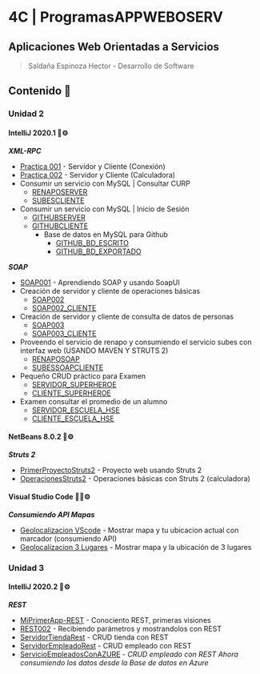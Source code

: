 # 4C | ProgramasAPPWEBOSERV
## Aplicaciones Web Orientadas a Servicios 
> Saldaña Espinoza Hector - Desarrollo de Software
>

## Contenido 🚀

### Unidad 2
#### IntelliJ 2020.1 🤖⚙️
***XML-RPC***
* [Practica 001](https://github.com/HectorSaldes/ProgramasAPPWEBOSERV/tree/master/APPWEBPractica001) - Servidor y Cliente (Conexión)
* [Practica 002](https://github.com/HectorSaldes/ProgramasAPPWEBOSERV/tree/master/APPWEBPractica002) - Servidor y Cliente (Calculadora)
* Consumir un servicio con MySQL | Consultar CURP
    - [RENAPOSERVER](https://github.com/HectorSaldes/ProgramasAPPWEBOSERV/tree/master/RENAPOSERVER)
    - [SUBESCLIENTE](https://github.com/HectorSaldes/ProgramasAPPWEBOSERV/tree/master/SUBESCLIENTE)
* Consumir un servicio con MySQL | Inicio de Sesión
    - [GITHUBSERVER](https://github.com/HectorSaldes/ProgramasAPPWEBOSERV/tree/master/GITHUBSERVER)
    - [GITHUBCLIENTE](https://github.com/HectorSaldes/ProgramasAPPWEBOSERV/tree/master/GITHUBCLIENTE)
        - Base de datos en MySQL para Github
            - [GITHUB_BD_ESCRITO](https://github.com/HectorSaldes/ProgramasAPPWEBOSERV/blob/master/GITHUB_BD_ESCRITO.sql)
            - [GITHUB_BD_EXPORTADO](https://github.com/HectorSaldes/ProgramasAPPWEBOSERV/blob/master/GITHUB_BD_EXPORTADO.sql)

***SOAP***
* [SOAP001](https://github.com/HectorSaldes/ProgramasAPPWEBOSERV/tree/master/SOAP001) - Aprendiendo SOAP y usando SoapUI
* Creación de servidor y cliente de operaciones básicas
    - [SOAP002](https://github.com/HectorSaldes/ProgramasAPPWEBOSERV/tree/master/SOAP002)
    - [SOAP002_CLIENTE](https://github.com/HectorSaldes/ProgramasAPPWEBOSERV/tree/master/SOAP002_CLIENTE)
* Creación de servidor y cliente de consulta de datos de personas
    - [SOAP003](https://github.com/HectorSaldes/ProgramasAPPWEBOSERV/tree/master/SOAP003)
    - [SOAP003_CLIENTE](https://github.com/HectorSaldes/ProgramasAPPWEBOSERV/tree/master/SOAP003_CLIENTE)
* Proveendo el servicio de renapo y consumiendo el servicio subes con interfaz web (USANDO MAVEN Y STRUTS 2)
    - [RENAPOSOAP](https://github.com/HectorSaldes/ProgramasAPPWEBOSERV/tree/master/RENAPOSOAP)
    - [SUBESSOAPCLIENTE](https://github.com/HectorSaldes/ProgramasAPPWEBOSERV/tree/master/SUBESSOAPCLIENTE)
* Pequeño CRUD práctico para Examen
    - [SERVIDOR_SUPERHEROE](https://github.com/HectorSaldes/ProgramasAPPWEBOSERV/tree/master/SERVIDOR_SUPERHEROE)
    - [CLIENTE_SUPERHEROE](https://github.com/HectorSaldes/ProgramasAPPWEBOSERV/tree/master/CLIENTE_SUPERHEROE)
* Examen consultar el promedio de un alumno
    - [SERVIDOR_ESCUELA_HSE](https://github.com/HectorSaldes/ProgramasAPPWEBOSERV/tree/master/SERVIDOR_ESCUELA_HSE)
    - [CLIENTE_ESCUELA_HSE](https://github.com/HectorSaldes/ProgramasAPPWEBOSERV/tree/master/CLIENTE_ESCUELA_HSE)

#### NetBeans 8.0.2 🥜⚙️
***Struts 2***
* [PrimerProyectoStruts2](https://github.com/HectorSaldes/ProgramasAPPWEBOSERV/tree/master/PrimerProyectoStruts2) - Proyecto web usando Struts 2
* [OperacionesStruts2](https://github.com/HectorSaldes/ProgramasAPPWEBOSERV/tree/master/OperacionesStruts2) - Operaciones básicas con Struts 2 (calculadora)

#### Visual Studio Code 🐱‍👤⚙️
***Consumiendo API Mapas***
* [Geolocalizacion VScode](https://github.com/HectorSaldes/ProgramasAPPWEBOSERV/tree/master/Geolocalizacion%20VScode) - Mostrar mapa y tu ubicacion actual con marcador (consumiendo API)
* [Geolocalizacion 3 Lugares](https://github.com/HectorSaldes/ProgramasAPPWEBOSERV/tree/master/Geolocalizacion%203%20Lugares) - Mostrar mapa y la ubicación de 3 lugares

### Unidad 3
#### IntelliJ 2020.2 🤖⚙️
***REST***
* [MiPrimerApp-REST](https://github.com/HectorSaldes/ProgramasAPPWEBOSERV/tree/master/MiPrimerApp-REST) - Conociento REST, primeras visiones
* [REST002](https://github.com/HectorSaldes/ProgramasAPPWEBOSERV/tree/master/REST002) - Recibiendo parámetros y mostrandolos con REST
* [ServidorTiendaRest](https://github.com/HectorSaldes/ProgramasAPPWEBOSERV/tree/master/ServidorTiendaRest) - CRUD tienda con REST
* [ServidorEmpleadoRest](https://github.com/HectorSaldes/ProgramasAPPWEBOSERV/tree/master/ServidorEmpleadoRest) - CRUD empleado con REST
* [ServicioEmpleadosConAZURE](https://github.com/HectorSaldes/ProgramasAPPWEBOSERV/tree/master/ServicioEmpleadosConAZURE) - *CRUD empleado con REST Ahora consumiendo los datos desde la Base de datos en Azure*
